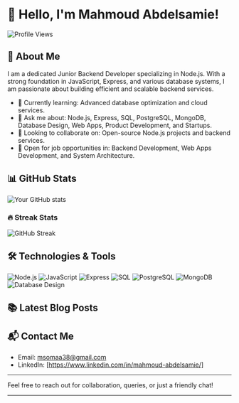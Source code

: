 # 👋 Hello, I'm Mahmoud Abdelsamie!

![Profile Views](https://komarev.com/ghpvc/?username=MahmoudAbdelsamie&color=brightgreen)

## 🚀 About Me

I am a dedicated Junior Backend Developer specializing in Node.js. With a strong foundation in JavaScript, Express, and various database systems, I am passionate about building efficient and scalable backend services.

- 🌱 Currently learning: Advanced database optimization and cloud services.
- 💬 Ask me about: Node.js, Express, SQL, PostgreSQL, MongoDB, Database Design, Web Apps, Product Development, and Startups.
- 👯 Looking to collaborate on: Open-source Node.js projects and backend services.
- 💼 Open for job opportunities in: Backend Development, Web Apps Development, and System Architecture.

## 📊 GitHub Stats

![Your GitHub stats](https://github-readme-stats.vercel.app/api?username=MahmoudAbdelsamie&show_icons=true&theme=radical)

### 🔥 Streak Stats

![GitHub Streak](https://github-readme-streak-stats.herokuapp.com/?user=MahmoudAbdelsamie&theme=radical)

<!-- ### 📈 Activity Graph

![GitHub Activity Graph](https://activity-graph.herokuapp.com/graph?username=MahmoudAbdelsamie&theme=react-dark&hide_border=true&area=true) -->

## 🛠️ Technologies & Tools

![Node.js](https://img.shields.io/badge/-Node.js-black?style=flat-square&logo=node.js)
![JavaScript](https://img.shields.io/badge/-JavaScript-black?style=flat-square&logo=javascript)
![Express](https://img.shields.io/badge/-Express-black?style=flat-square&logo=express)
![SQL](https://img.shields.io/badge/-SQL-black?style=flat-square&logo=postgresql)
![PostgreSQL](https://img.shields.io/badge/-PostgreSQL-black?style=flat-square&logo=postgresql)
![MongoDB](https://img.shields.io/badge/-MongoDB-black?style=flat-square&logo=mongodb)
![Database Design](https://img.shields.io/badge/-Database%20Design-black?style=flat-square&logo=database)

## 📚 Latest Blog Posts

<!-- BLOG-POST-LIST:START -->
<!-- - [Building Efficient REST APIs with Node.js and Express](Link to post) -->
<!-- - [Understanding SQL vs. NoSQL: Which One to Use?](Link to post) -->
<!-- - [Database Design Best Practices for Beginners](Link to post) -->
<!-- BLOG-POST-LIST:END -->

## 📬 Contact Me

- Email: msomaa38@gmail.com
- LinkedIn: [https://www.linkedin.com/in/mahmoud-abdelsamie/]
<!-- - Twitter: [your Twitter handle] -->

---

Feel free to reach out for collaboration, queries, or just a friendly chat!

---
